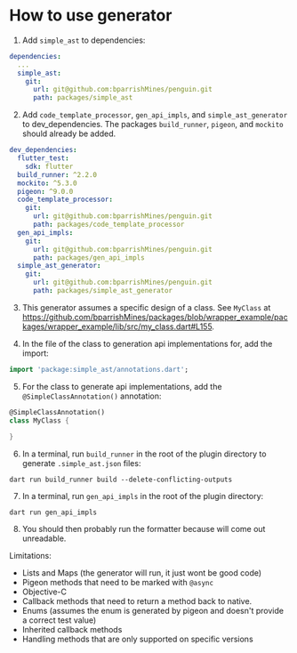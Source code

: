 # How to use generator

1. Add `simple_ast` to dependencies:

```yaml
dependencies:
  ...
  simple_ast:
    git:
      url: git@github.com:bparrishMines/penguin.git
      path: packages/simple_ast
```

2. Add `code_template_processor`, `gen_api_impls`, and `simple_ast_generator` to dev_dependencies.
The packages `build_runner`, `pigeon`, and `mockito` should already be added.

```yaml
dev_dependencies:
  flutter_test:
    sdk: flutter
  build_runner: ^2.2.0
  mockito: ^5.3.0
  pigeon: ^9.0.0
  code_template_processor:
    git:
      url: git@github.com:bparrishMines/penguin.git
      path: packages/code_template_processor
  gen_api_impls:
    git:
      url: git@github.com:bparrishMines/penguin.git
      path: packages/gen_api_impls
  simple_ast_generator:
    git:
      url: git@github.com:bparrishMines/penguin.git
      path: packages/simple_ast_generator
```

3. This generator assumes a specific design of a class. See `MyClass` at https://github.com/bparrishMines/packages/blob/wrapper_example/packages/wrapper_example/lib/src/my_class.dart#L155.

4. In the file of the class to generation api implementations for, add the import:

```dart
import 'package:simple_ast/annotations.dart';
```

5. For the class to generate api implementations, add the `@SimpleClassAnnotation()` annotation:

```dart
@SimpleClassAnnotation()
class MyClass {
  
}
```

6. In a terminal, run `build_runner` in the root of the plugin directory to generate `.simple_ast.json` files:

```
dart run build_runner build --delete-conflicting-outputs
```

7. In a terminal, run `gen_api_impls` in the root of the plugin directory:

```
dart run gen_api_impls
```

8. You should then probably run the formatter because will come out unreadable.

Limitations:
* Lists and Maps (the generator will run, it just wont be good code)
* Pigeon methods that need to be marked with `@async`
* Objective-C
* Callback methods that need to return a method back to native.
* Enums (assumes the enum is generated by pigeon and doesn't provide a correct test value)
* Inherited callback methods
* Handling methods that are only supported on specific versions
